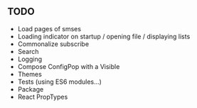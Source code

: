 

## TODO

- Load pages of smses
- Loading indicator on startup / opening file / displaying lists
- Commonalize subscribe
- Search
- Logging
- Compose ConfigPop with a Visible
- Themes
- Tests (using ES6 modules...)
- Package
- React PropTypes